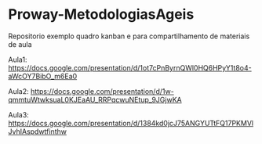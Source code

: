 # Proway-MetodologiasAgeis
Repositorio exemplo quadro kanban e para compartilhamento de materiais de aula


Aula1:
https://docs.google.com/presentation/d/1ot7cPnByrnQWl0HQ6HPyY1t8o4-aWcOY7BibO_m6Ea0

Aula2:
https://docs.google.com/presentation/d/1w-qmmtuWtwksuaL0KJEaAU_RRPqcwuNEtup_9JGjwKA

Aula3: 
https://docs.google.com/presentation/d/1384kd0jcJ75ANGYUTtFQ17PKMVlJvhIAspdwtfinthw

